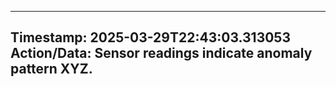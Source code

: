
---
**Timestamp:** 2025-03-29T22:43:03.313053
**Action/Data:**
Sensor readings indicate anomaly pattern XYZ.
---
